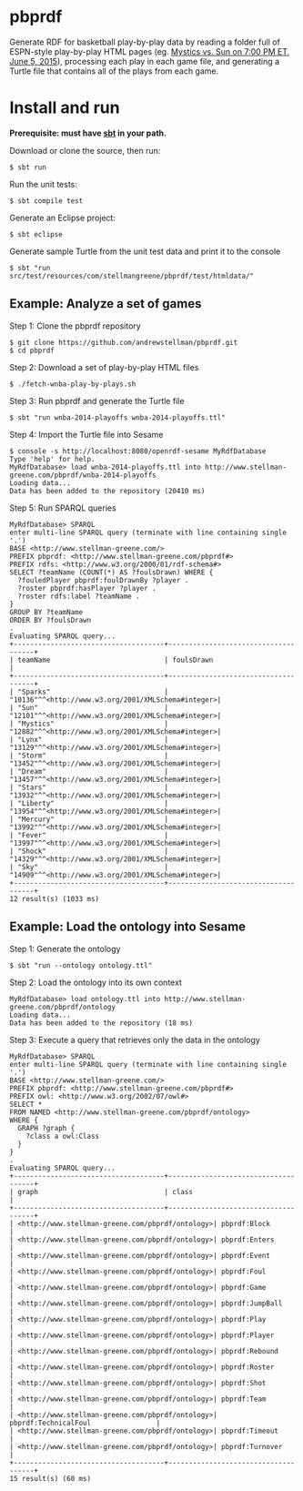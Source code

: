 # pbprdf
Generate RDF for basketball play-by-play data by reading a folder full of ESPN-style play-by-play HTML pages (eg. [Mystics vs. Sun on 7:00 PM ET, June 5, 2015](http://scores.espn.go.com/wnba/playbyplay?gameId=400610636)), processing each play in each game file, and generating a Turtle file that contains all of the plays from each game.

Install and run
===============

__Prerequisite: must have [sbt](http://www.scala-sbt.org/) in your path.__

Download or clone the source, then run:
```
$ sbt run 
```

Run the unit tests:
```
$ sbt compile test
```

Generate an Eclipse project:
```
$ sbt eclipse
```

Generate sample Turtle from the unit test data and print it to the console
```
$ sbt "run src/test/resources/com/stellmangreene/pbprdf/test/htmldata/"
```

Example: Analyze a set of games
-------------------------------

Step 1: Clone the pbprdf repository
```
$ git clone https://github.com/andrewstellman/pbprdf.git
$ cd pbprdf
```

Step 2: Download a set of play-by-play HTML files
```
$ ./fetch-wnba-play-by-plays.sh
```

Step 3: Run pbprdf and generate the Turtle file
```
$ sbt "run wnba-2014-playoffs wnba-2014-playoffs.ttl"
```

Step 4: Import the Turtle file into Sesame
```
$ console -s http://localhost:8080/openrdf-sesame MyRdfDatabase
Type 'help' for help.
MyRdfDatabase> load wnba-2014-playoffs.ttl into http://www.stellman-greene.com/pbprdf/wnba-2014-playoffs
Loading data...
Data has been added to the repository (20410 ms)
```

Step 5: Run SPARQL queries
```
MyRdfDatabase> SPARQL
enter multi-line SPARQL query (terminate with line containing single '.')
BASE <http://www.stellman-greene.com/>
PREFIX pbprdf: <http://www.stellman-greene.com/pbprdf#>
PREFIX rdfs: <http://www.w3.org/2000/01/rdf-schema#>
SELECT ?teamName (COUNT(*) AS ?foulsDrawn) WHERE { 
  ?fouledPlayer pbprdf:foulDrawnBy ?player .
  ?roster pbprdf:hasPlayer ?player .
  ?roster rdfs:label ?teamName .
}
GROUP BY ?teamName
ORDER BY ?foulsDrawn
.
Evaluating SPARQL query...
+-------------------------------------+-------------------------------------+
| teamName                            | foulsDrawn                          |
+-------------------------------------+-------------------------------------+
| "Sparks"                            | "10136"^^<http://www.w3.org/2001/XMLSchema#integer>|
| "Sun"                               | "12101"^^<http://www.w3.org/2001/XMLSchema#integer>|
| "Mystics"                           | "12882"^^<http://www.w3.org/2001/XMLSchema#integer>|
| "Lynx"                              | "13129"^^<http://www.w3.org/2001/XMLSchema#integer>|
| "Storm"                             | "13452"^^<http://www.w3.org/2001/XMLSchema#integer>|
| "Dream"                             | "13457"^^<http://www.w3.org/2001/XMLSchema#integer>|
| "Stars"                             | "13932"^^<http://www.w3.org/2001/XMLSchema#integer>|
| "Liberty"                           | "13954"^^<http://www.w3.org/2001/XMLSchema#integer>|
| "Mercury"                           | "13992"^^<http://www.w3.org/2001/XMLSchema#integer>|
| "Fever"                             | "13997"^^<http://www.w3.org/2001/XMLSchema#integer>|
| "Shock"                             | "14329"^^<http://www.w3.org/2001/XMLSchema#integer>|
| "Sky"                               | "14909"^^<http://www.w3.org/2001/XMLSchema#integer>|
+-------------------------------------+-------------------------------------+
12 result(s) (1033 ms)
```

Example: Load the ontology into Sesame
--------------------------------------

Step 1: Generate the ontology
```
$ sbt "run --ontology ontology.ttl"
```

Step 2: Load the ontology into its own context
```
MyRdfDatabase> load ontology.ttl into http://www.stellman-greene.com/pbprdf/ontology
Loading data...
Data has been added to the repository (18 ms)
```

Step 3: Execute a query that retrieves only the data in the ontology
```
MyRdfDatabase> SPARQL
enter multi-line SPARQL query (terminate with line containing single '.')
BASE <http://www.stellman-greene.com/>
PREFIX pbprdf: <http://www.stellman-greene.com/pbprdf#>
PREFIX owl: <http://www.w3.org/2002/07/owl#>
SELECT *
FROM NAMED <http://www.stellman-greene.com/pbprdf/ontology>
WHERE {
  GRAPH ?graph {
    ?class a owl:Class
  }
}
.
Evaluating SPARQL query...
+-------------------------------------+-------------------------------------+
| graph                               | class                               |
+-------------------------------------+-------------------------------------+
| <http://www.stellman-greene.com/pbprdf/ontology>| pbprdf:Block                        |
| <http://www.stellman-greene.com/pbprdf/ontology>| pbprdf:Enters                       |
| <http://www.stellman-greene.com/pbprdf/ontology>| pbprdf:Event                        |
| <http://www.stellman-greene.com/pbprdf/ontology>| pbprdf:Foul                         |
| <http://www.stellman-greene.com/pbprdf/ontology>| pbprdf:Game                         |
| <http://www.stellman-greene.com/pbprdf/ontology>| pbprdf:JumpBall                     |
| <http://www.stellman-greene.com/pbprdf/ontology>| pbprdf:Play                         |
| <http://www.stellman-greene.com/pbprdf/ontology>| pbprdf:Player                       |
| <http://www.stellman-greene.com/pbprdf/ontology>| pbprdf:Rebound                      |
| <http://www.stellman-greene.com/pbprdf/ontology>| pbprdf:Roster                       |
| <http://www.stellman-greene.com/pbprdf/ontology>| pbprdf:Shot                         |
| <http://www.stellman-greene.com/pbprdf/ontology>| pbprdf:Team                         |
| <http://www.stellman-greene.com/pbprdf/ontology>| pbprdf:TechnicalFoul                |
| <http://www.stellman-greene.com/pbprdf/ontology>| pbprdf:Timeout                      |
| <http://www.stellman-greene.com/pbprdf/ontology>| pbprdf:Turnover                     |
+-------------------------------------+-------------------------------------+
15 result(s) (60 ms)
```
